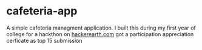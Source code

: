 # cafeteria-app
A simple cafeteria managment application.
I built this during my first year of college for a hackthon on [hackerearth.com](https://www.hackerearth.com/) got a participation appreciation cerficate as top 15 submission
